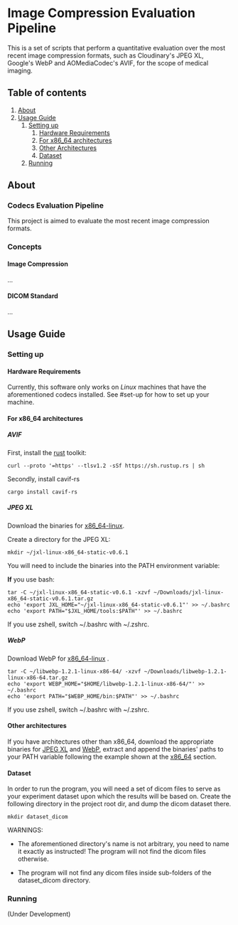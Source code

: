 # Image Compression Evaluation Pipeline

This is a set of scripts that perform a quantitative evaluation
over the most recent image compression formats, such as Cloudinary's
JPEG XL, Google's WebP and AOMediaCodec's AVIF, for the scope of
medical imaging.

## Table of contents
1. [About](#about)
2. [Usage Guide](#usage-guide)
   1. [Setting up](#setting-up)
      1. [Hardware Requirements](#hardware-requirements)
      2. [For x86_64 architectures](#for-x86_64-architectures)
      3. [Other Architectures](#other-architectures)
      4. [Dataset](#dataset)
   2. [Running](#running)

## About

### Codecs Evaluation Pipeline

This project is aimed to evaluate the most recent image compression formats.


### Concepts

#### Image Compression

...

#### DICOM Standard

...

## Usage Guide

### Setting up

#### Hardware Requirements
Currently, this software only works on *Linux* machines that have the
aforementioned codecs installed. See #set-up for how to set up
your machine.

#### For x86_64 architectures

##### AVIF

First, install the [rust](https://rust-lang.org/tools/install) toolkit:
```shell
curl --proto '=https' --tlsv1.2 -sSf https://sh.rustup.rs | sh
```
Secondly, install cavif-rs
```shell
cargo install cavif-rs
```

##### JPEG XL
Download the binaries for [x86_64-linux](https://github.com/libjxl/libjxl/releases/download/v0.6.1/jxl-linux-x86_64-static-v0.6.1.tar.gz).

Create a directory for the JPEG XL:
```shell
mkdir ~/jxl-linux-x86_64-static-v0.6.1
```

You will need to include the binaries into the PATH environment variable:

**If** you use bash:
```shell
tar -C ~/jxl-linux-x86_64-static-v0.6.1 -xzvf ~/Downloads/jxl-linux-x86_64-static-v0.6.1.tar.gz
echo 'export JXL_HOME="~/jxl-linux-x86_64-static-v0.6.1"' >> ~/.bashrc
echo 'export PATH="$JXL_HOME/tools:$PATH"' >> ~/.bashrc
```
If you use zshell, switch ~/.bashrc with ~/.zshrc.

##### WebP
Download WebP for [x86_64-linux](https://storage.googleapis.com/downloads.webmproject.org/releases/webp/libwebp-1.2.1-linux-x86-64.tar.gz)
.
```shell
tar -C ~/libwebp-1.2.1-linux-x86-64/ -xzvf ~/Downloads/libwebp-1.2.1-linux-x86-64.tar.gz
echo 'export WEBP_HOME="$HOME/libwebp-1.2.1-linux-x86-64/"' >> ~/.bashrc
echo 'export PATH="$WEBP_HOME/bin:$PATH"' >> ~/.bashrc
```
If you use zshell, switch ~/.bashrc with ~/.zshrc.

#### Other architectures
If you have architectures other than x86_64,
download the appropriate binaries for
[JPEG XL](https://github.com/libjxl/libjxl/releases/tag/v0.6.1)
and [WebP](https://storage.googleapis.com/downloads.webmproject.org/releases/webp/index.html),
extract and append the binaries' paths to your PATH variable following the example shown at
the [x86_64](#for-x86_64-architectures) section.

#### Dataset

In order to run the program, you will need a set of dicom files to serve as your experiment
dataset upon which the results will be based on. Create the following directory in the
project root dir, and dump the dicom dataset there.
```shell
mkdir dataset_dicom
```
WARNINGS:
* The aforementioned directory's name is not arbitrary, you need to name it
exactly as instructed! The program will not find the dicom files otherwise.

* The program will not find any dicom files inside sub-folders of the dataset_dicom directory.

### Running

(Under Development)
